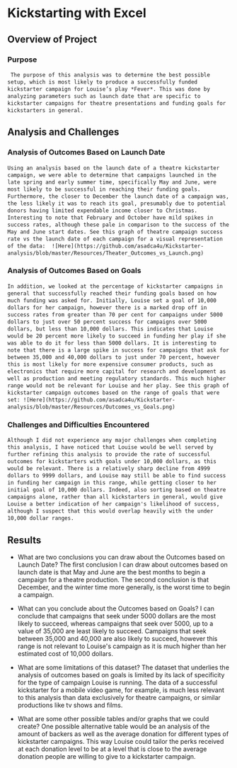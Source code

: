 # Kickstarting with Excel

## Overview of Project

### Purpose
	 The purpose of this analysis was to determine the best possible setup, which is most likely to produce a successfully funded kickstarter campaign for Louise’s play *Fever*. This was done by analyzing parameters such as launch date that are specific to kickstarter campaigns for theatre presentations and funding goals for kickstarters in general.  

## Analysis and Challenges

### Analysis of Outcomes Based on Launch Date
	Using an analysis based on the launch date of a theatre kickstarter campaign, we were able to determine that campaigns launched in the late spring and early summer time, specifically May and June, were most likely to be successful in reaching their funding goals. Furthermore, the closer to December the launch date of a campaign was, the less likely it was to reach its goal, presumably due to potential donors having limited expendable income closer to Christmas. Interesting to note that February and October have mild spikes in success rates, although these pale in comparison to the success of the May and June start dates. See this graph of theatre campaign success rate vs the launch date of each campaign for a visual representation of the data:  ![Here](https://github.com/asadca4u/Kickstarter-analysis/blob/master/Resources/Theater_Outcomes_vs_Launch.png)

### Analysis of Outcomes Based on Goals
	In addition, we looked at the percentage of kickstarter campaigns in general that successfully reached their funding goals based on how much funding was asked for. Initially, Louise set a goal of 10,000 dollars for her campaign, however there is a marked drop off in success rates from greater than 70 per cent for campaigns under 5000 dollars to just over 50 percent success for campaigns over 5000 dollars, but less than 10,000 dollars. This indicates that Louise would be 20 percent more likely to succeed in funding her play if she was able to do it for less than 5000 dollars. It is interesting to note that there is a large spike in success for campaigns that ask for between 35,000 and 40,000 dollars to just under 70 percent, however this is most likely for more expensive consumer products, such as electronics that require more capital for research and development as well as production and meeting regulatory standards. This much higher range would not be relevant for Louise and her play. See this graph of kickstarter campaign outcomes based on the range of goals that were set: ![Here](https://github.com/asadca4u/Kickstarter-analysis/blob/master/Resources/Outcomes_vs_Goals.png)

### Challenges and Difficulties Encountered
	Although I did not experience any major challenges when completing this analysis, I have noticed that Louise would be well served by further refining this analysis to provide the rate of successful outcomes for kickstarters with goals under 10,000 dollars, as this would be relevant. There is a relatively sharp decline from 4999 dollars to 9999 dollars, and Louise may still be able to find success in funding her campaign in this range, while getting closer to her initial goal of 10,000 dollars. Indeed, also sorting based on theatre campaigns alone, rather than all kickstarters in general, would give Louise a better indication of her campaign's likelihood of success, although I suspect that this would overlap heavily with the under 10,000 dollar ranges. 

## Results

- What are two conclusions you can draw about the Outcomes based on Launch Date?
	The first conclusion I can draw about outcomes based on launch date is that May and June are the best months to begin a campaign for a theatre production. The second conclusion is that December, and the winter time more generally, is the worst time to begin a campaign. 

- What can you conclude about the Outcomes based on Goals?
	I can conclude that campaigns that seek under 5000 dollars are the most likely to succeed, whereas campaigns that seek over 5000, up to a value of 35,000 are least likely to succeed. Campaigns that seek between 35,000 and 40,000 are also likely to succeed, however this range is not relevant to Louise's campaign as it is much higher than her estimated cost of 10,000 dollars. 

- What are some limitations of this dataset?
	The dataset that underlies the analysis of outcomes based on goals is limited by its lack of specificity for the type of campaign Louise is running. The data of a successful kickstarter for a mobile video game, for example, is much less relevant to this analysis than data exclusively for theatre campaigns, or similar productions like tv shows and films. 
	
- What are some other possible tables and/or graphs that we could create?
	One possible alternative table would be an analysis of the amount of backers as well as the average donation for different types of kickstarter campaigns. This way Louise could tailor the perks received at each donation level to be at a level that is close to the average donation people are willing to give to a kickstarter campaign. 
